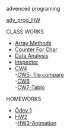 advenced programing <br>

[adv_prog_HW](https://github.com/cankaya96/adv_prog_HW)<br>

CLASS WORKS
- [Array Methods](https://cankaya96.github.io/adv_prog_HW/Array%20Demo.html) <br>
- [Counter For Char](https://cankaya96.github.io/adv_prog_HW/Counter%20page.html) <br>
- [Data Analysis](https://cankaya96.github.io/adv_prog_HW/c4_data.html) <br>    
- [Inspector](https://cankaya96.github.io/adv_prog_HW/inspector.html) <br>
- [CW4](https://cankaya96.github.io/adv_prog_HW/CW4/index1.html) <br>
-[CW5- file compare](https://cankaya96.github.io/adv_prog_HW/CW5/compareFiles.html) <br>
-[CW6](https://cankaya96.github.io/adv_prog_HW/CW6/deneme_sayfasi.html) <br>
-[CW7-Tablo](https://cankaya96.github.io/adv_prog_HW/CW7/CW7.html)<br>

HOMEWORKS <br>
- [Ödev 1](https://cankaya96.github.io/adv_prog_HW/Odev1.html) <br>
- [HW2](https://cankaya96.github.io/adv_prog_HW/HW2/Databse.html)<br>
-[HW3-Animation](https://cankaya96.github.io/adv_prog_HW/HW3/Animation.html) <br>
